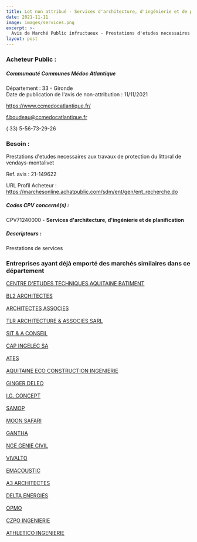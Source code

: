```yaml
---
title: Lot non attribué - Services d'architecture, d'ingénierie et de planification
date: 2021-11-11
image: images/services.png
excerpt: >-
  Avis de Marché Public infructueux - Prestations d'etudes necessaires aux travaux de protection du littoral de vendays-montalivet
layout: post
---
```


### Acheteur Public :
##### Communauté Communes Médoc Atlantique
Département : 33 - Gironde<br/>
Date de publication de l'avis de non-attribution : 11/11/2021


https://www.ccmedocatlantique.fr/

f.boudeau@ccmedocatlantique.fr

( 33) 5-56-73-29-26
### Besoin :

Prestations d'etudes necessaires aux travaux de protection du littoral de vendays-montalivet

Ref. avis : 21-149622

URL Profil Acheteur : https://marchesonline.achatpublic.com/sdm/ent/gen/ent_recherche.do

##### Codes CPV concerné(s) :
CPV71240000 - **Services d'architecture, d'ingénierie et de planification** <br/>

##### Descripteurs :
Prestations de services <br/>

### Entreprises ayant déjà emporté des marchés similaires dans ce département
<a href="/entreprise-546/siren-322826983">CENTRE D'ETUDES TECHNIQUES AQUITAINE BATIMENT</a><br/><br/>
<a href="/entreprise-549/siren-343565800">BL2 ARCHITECTES</a><br/><br/>
<a href="/entreprise-552/siren-380712893">ARCHITECTES ASSOCIES</a><br/><br/>
<a href="/entreprise-552/siren-382259729">TLR ARCHITECTURE & ASSOCIES SARL</a><br/><br/>
<a href="/entreprise-552/siren-382506889">SIT & A CONSEIL</a><br/><br/>
<a href="/entreprise-552/siren-384326468">CAP INGELEC SA</a><br/><br/>
<a href="/entreprise-554/siren-391913043">ATES</a><br/><br/>
<a href="/entreprise-554/siren-393655360">AQUITAINE ECO CONSTRUCTION INGENIERIE</a><br/><br/>
<a href="/entreprise-555/siren-399689389">GINGER DELEO</a><br/><br/>
<a href="/entreprise-558/siren-419858998">I.G. CONCEPT</a><br/><br/>
<a href="/entreprise-559/siren-429427065">SAMOP</a><br/><br/>
<a href="/entreprise-562/siren-444177935">MOON SAFARI</a><br/><br/>
<a href="/entreprise-562/siren-444214209">GANTHA</a><br/><br/>
<a href="/entreprise-565/siren-487469330">NGE GENIE CIVIL</a><br/><br/>
<a href="/entreprise-567/siren-499655520">VIVALTO</a><br/><br/>
<a href="/entreprise-568/siren-508709094">EMACOUSTIC</a><br/><br/>
<a href="/entreprise-572/siren-539421305">A3 ARCHITECTES</a><br/><br/>
<a href="/entreprise-575/siren-789450780">DELTA ENERGIES</a><br/><br/>
<a href="/entreprise-575/siren-789804549">OPMO</a><br/><br/>
<a href="/entreprise-579/siren-824001507">CZPO INGENIERIE</a><br/><br/>
<a href="/entreprise-580/siren-827918442">ATHLETICO INGENIERIE</a><br/><br/>
